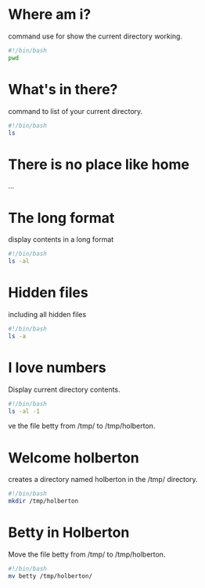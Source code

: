 # Where am i?
command use for show the current directory working.
```bash
#!/bin/bash
pwd
```
# What's in there?
command to list of your current directory.
```bash
#!/bin/bash
ls
```
# There is no place like home
...
# The long format
display contents in a long format
```bash
#!/bin/bash
ls -al
```
# Hidden files
including all hidden files
```bash
#!/bin/bash
ls -a
```
# I love numbers
Display current directory contents.
```bash
#!/bin/bash
ls -al -1
```
ve the file betty from /tmp/ to /tmp/holberton.
# Welcome holberton
creates a directory named holberton in the /tmp/ directory.
```bash
#!/bin/bash
mkdir /tmp/holberton
```
# Betty in Holberton
Move the file betty from /tmp/ to /tmp/holberton.
```bash
#!/bin/bash
mv betty /tmp/holberton/
```
